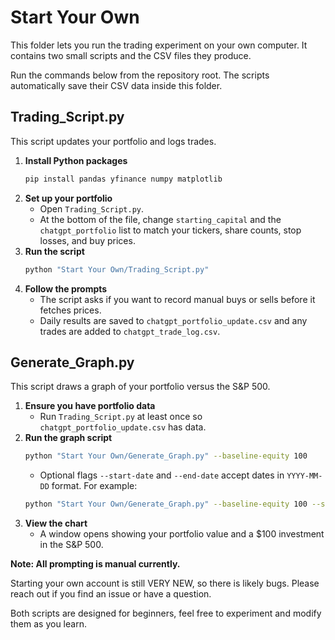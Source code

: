 # Start Your Own

This folder lets you run the trading experiment on your own computer. It contains two small scripts and the CSV files they produce.

Run the commands below from the repository root. The scripts automatically
save their CSV data inside this folder.

## Trading_Script.py

This script updates your portfolio and logs trades.

1. **Install Python packages**
   ```bash
   pip install pandas yfinance numpy matplotlib
   ```
2. **Set up your portfolio**
   - Open `Trading_Script.py`.
   - At the bottom of the file, change `starting_capital` and the `chatgpt_portfolio` list to match your tickers, share counts, stop losses, and buy prices.
3. **Run the script**
   ```bash
   python "Start Your Own/Trading_Script.py"
   ```
4. **Follow the prompts**
   - The script asks if you want to record manual buys or sells before it fetches prices.
   - Daily results are saved to `chatgpt_portfolio_update.csv` and any trades are added to `chatgpt_trade_log.csv`.

## Generate_Graph.py

This script draws a graph of your portfolio versus the S&P 500.

1. **Ensure you have portfolio data**
   - Run `Trading_Script.py` at least once so `chatgpt_portfolio_update.csv` has data.
2. **Run the graph script**
   ```bash
   python "Start Your Own/Generate_Graph.py" --baseline-equity 100
   ```
   - Optional flags `--start-date` and `--end-date` accept dates in `YYYY-MM-DD` format. For example:
   ```bash
   python "Start Your Own/Generate_Graph.py" --baseline-equity 100 --start-date 2023-01-01 --end-date 2023-12-31
   ```
3. **View the chart**
   - A window opens showing your portfolio value and a $100 investment in the S&P 500.

**Note: All prompting is manual currently.**

Starting your own account is still VERY NEW, so there is likely bugs. Please reach out if you find an issue or have a question.

Both scripts are designed for beginners, feel free to experiment and modify them as you learn.

